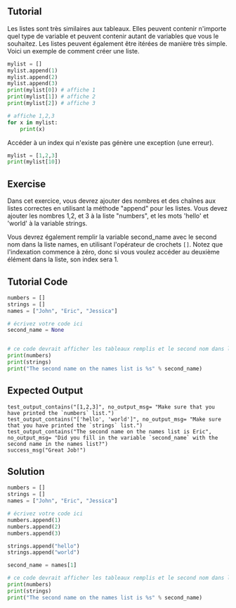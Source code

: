 Tutorial
--------

Les listes sont très similaires aux tableaux. Elles peuvent contenir n'importe quel type de variable et peuvent contenir autant de variables que vous le souhaitez. Les listes peuvent également être itérées de manière très simple. Voici un exemple de comment créer une liste.

```python
mylist = []
mylist.append(1)
mylist.append(2)
mylist.append(3)
print(mylist[0]) # affiche 1
print(mylist[1]) # affiche 2
print(mylist[2]) # affiche 3

# affiche 1,2,3
for x in mylist:
    print(x)
```

Accéder à un index qui n'existe pas génère une exception (une erreur).

```python
mylist = [1,2,3]
print(mylist[10])
```

Exercise
--------

Dans cet exercice, vous devrez ajouter des nombres et des chaînes aux listes correctes en utilisant la méthode "append" pour les listes. Vous devez ajouter les nombres 1,2, et 3 à la liste "numbers", et les mots 'hello' et 'world' à la variable strings.

Vous devrez également remplir la variable second_name avec le second nom dans la liste names, en utilisant l'opérateur de crochets `[]`. Notez que l'indexation commence à zéro, donc si vous voulez accéder au deuxième élément dans la liste, son index sera 1.

Tutorial Code
-------------
```python
numbers = []
strings = []
names = ["John", "Eric", "Jessica"]

# écrivez votre code ici
second_name = None


# ce code devrait afficher les tableaux remplis et le second nom dans la liste names (Eric).
print(numbers)
print(strings)
print("The second name on the names list is %s" % second_name)
```

Expected Output
---------------

```plaintext
test_output_contains("[1,2,3]", no_output_msg= "Make sure that you have printed the `numbers` list.")
test_output_contains("['hello', 'world']", no_output_msg= "Make sure that you have printed the `strings` list.")
test_output_contains("The second name on the names list is Eric", no_output_msg= "Did you fill in the variable `second_name` with the second name in the names list?")
success_msg("Great Job!")
```

Solution
--------

```python
numbers = []
strings = []
names = ["John", "Eric", "Jessica"]

# écrivez votre code ici
numbers.append(1)
numbers.append(2)
numbers.append(3)

strings.append("hello")
strings.append("world")

second_name = names[1]

# ce code devrait afficher les tableaux remplis et le second nom dans la liste names (Eric).
print(numbers)
print(strings)
print("The second name on the names list is %s" % second_name)
```